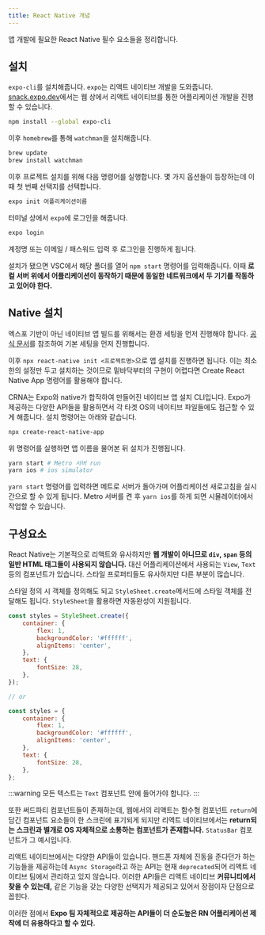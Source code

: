 ```yaml
---
title: React Native 개념
---
```


앱 개발에 필요한 React Native 필수 요소들을 정리합니다.

## 설치

`expo-cli`를 설치해줍니다. `expo`는 리액트 네이티브 개발을 도와줍니다. [snack.expo.dev](https://snack.expo.dev/)에서는 웹 상에서 리액트 네이티브를 통한 어플리케이션 개발을 진행할 수 있습니다.

```sh
npm install --global expo-cli
```

이후 `homebrew`를 통해 `watchman`을 설치해줍니다.

```sh
brew update
brew install watchman
```

이후 프로젝트 설치를 위해 다음 명령어를 실행합니다. 몇 가지 옵션들이 등장하는데 이때 첫 번째 선택지를 선택합니다.

```sh
expo init 어플리케이션이름
```

터미널 상에서 `expo`에 로그인을 해줍니다.

```sh
expo login
```

계정명 또는 이메일 / 패스워드 입력 후 로그인을 진행하게 됩니다.

설치가 됐으면 VSC에서 해당 폴더를 열어 `npm start` 명령어를 입력해줍니다. 이때 **로컬 서버 위에서 어플리케이션이 동작하기 때문에 동일한 네트워크에서 두 기기를 작동하고 있어야 한다.**

## Native 설치

엑스포 기반이 아닌 네이티브 앱 빌드를 위해서는 환경 세팅을 먼저 진행해야 합니다. [공식 문서](https://reactnative.dev/docs/environment-setup)를 참조하여 기본 세팅을 먼저 진행합니다.

이후 `npx react-native init <프로젝트명>`으로 앱 설치를 진행하면 됩니다. 이는 최소한의 설정만 두고 설치하는 것이므로 밑바닥부터의 구현이 어렵다면 Create React Native App 명령어를 활용해야 합니다.

CRNA는 Expo와 native가 합작하여 만들어진 네이티브 앱 설치 CLI입니다. Expo가 제공하는 다양한 API들을 활용하면서 각 타겟 OS의 네이티브 파일들에도 접근할 수 있게 해줍니다. 설치 명령어는 아래와 같습니다.

```sh
npx create-react-native-app
```

위 명령어를 실행하면 앱 이름을 물어본 뒤 설치가 진행됩니다.

```sh
yarn start # Metro 서버 run
yarn ios # ios simulator
```

`yarn start` 명령어를 입력하면 메트로 서버가 돌아가며 어플리케이션 새로고침을 실시간으로 할 수 있게 됩니다. Metro 서버를 켠 후 `yarn ios`를 하게 되면 시뮬레이터에서 작업할 수 있습니다.

## 구성요소

React Native는 기본적으로 리액트와 유사하지만 **웹 개발이 아니므로 `div`, `span` 등의 일반 HTML 태그들이 사용되지 않습니다.** 대신 어플리케이션에서 사용되는 `View`, `Text` 등의 컴포넌트가 있습니다. 스타일 프로퍼티들도 유사하지만 다른 부분이 많습니다.

스타일 정의 시 객체를 정의해도 되고 `StyleSheet.create`메서드에 스타일 객체를 전달해도 됩니다. `StyleSheet`을 활용하면 자동완성이 지원됩니다.

```javascript
const styles = StyleSheet.create({
    container: {
        flex: 1,
        backgroundColor: '#ffffff',
        alignItems: 'center',
    },
    text: {
        fontSize: 28,
    },
});

// or

const styles = {
    container: {
        flex: 1,
        backgroundColor: '#ffffff',
        alignItems: 'center',
    },
    text: {
        fontSize: 28,
    },
};
```

:::warning
모든 텍스트는 `Text` 컴포넌트 안에 들어가야 합니다.
:::

또한 써드파티 컴포넌트들이 존재하는데, 웹에서의 리액트는 함수형 컴포넌트 `return`에 담긴 컴포넌트 요소들이 한 스크린에 표기되게 되지만 리액트 네이티브에서는 **return되는 스크린과 별개로 OS 자체적으로 소통하는 컴포넌트가 존재합니다.** `StatusBar` 컴포넌트가 그 예시입니다.

리액트 네이티브에서는 다양한 API들이 있습니다. 핸드폰 자체에 진동을 준다던가 하는 기능들을 제공하는데 `Async Storage`라고 하는 API는 현재 `deprecated`되어 리액트 네이티브 팀에서 관리하고 있지 않습니다. 이러한 API들은 리액트 네이티브 **커뮤니티에서 찾을 수 있는데,** 같은 기능을 갖는 다양한 선택지가 제공되고 있어서 장점이자 단점으로 꼽힌다.

이러한 점에서 **Expo 팀 자체적으로 제공하는 API들이 더 순도높은 RN 어플리케이션 제작에 더 유용하다고 할 수 있다.**
